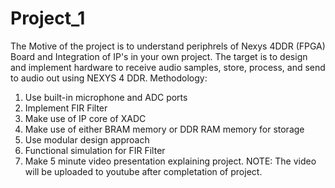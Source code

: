 # Project_1
The Motive of the project is to understand periphrels of Nexys 4DDR (FPGA) Board and Integration of IP's in your own project.
The target is to design and implement hardware to receive audio samples, store, process, and send to audio out using NEXYS 4 DDR.
Methodology:
1. Use built-in microphone and ADC ports
2. Implement FIR Filter
3. Make use of IP core of XADC
4. Make use of either BRAM memory or DDR RAM memory for storage
5. Use modular design approach
6. Functional simulation for FIR Filter
7. Make 5 minute video presentation explaining project.
NOTE: The video will be uploaded to youtube after completation of project.
